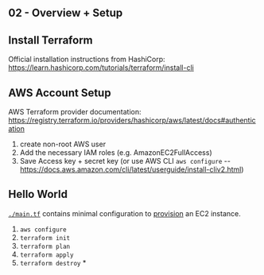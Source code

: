 ## 02 - Overview + Setup

## Install Terraform

Official installation instructions from HashiCorp: https://learn.hashicorp.com/tutorials/terraform/install-cli

## AWS Account Setup

AWS Terraform provider documentation: https://registry.terraform.io/providers/hashicorp/aws/latest/docs#authentication

1) create non-root AWS user
2) Add the necessary IAM roles (e.g. AmazonEC2FullAccess)
3) Save Access key + secret key (or use AWS CLI `aws configure` -- https://docs.aws.amazon.com/cli/latest/userguide/install-cliv2.html)

## Hello World

[`./main.tf`](./main.tf) contains minimal configuration to
 [provision](https://registry.terraform.io/providers/hashicorp/aws/latest/docs/resources/instance) an EC2 instance.

1) `aws configure`
2) `terraform init`
3) `terraform plan`
4) `terraform apply`
5) `terraform destroy` *
